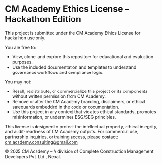 # CM Academy Ethics License – Hackathon Edition

This project is submitted under the CM Academy Ethics License for hackathon use only.

You are free to:
- View, clone, and explore this repository for educational and evaluation purposes.
- Use the included documentation and templates to understand governance workflows and compliance logic.

You may not:
- Resell, redistribute, or commercialize this project or its components without written permission from CM Academy.
- Remove or alter the CM Academy branding, disclaimers, or ethical safeguards embedded in the code or documentation.
- Use this project in any context that violates ethical standards, promotes misinformation, or undermines ESG/SDG principles.

This license is designed to protect the intellectual property, ethical integrity, and audit-readiness of CM Academy outputs. For commercial use, partnership inquiries, or training access, please contact: cm.academy.consulting@gmail.com

© 2025 CM Academy – A division of Complete Construction Management Developers Pvt. Ltd., Nepal.
